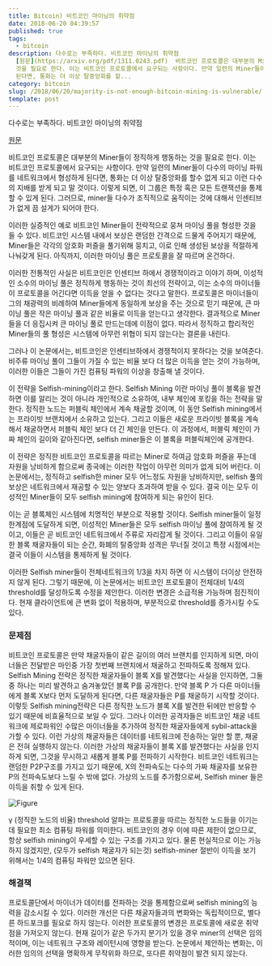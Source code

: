 ```yaml
---
title: Bitcoin) 비트코인 마이닝의 취약점
date: 2018-06-20 04:39:57
published: true
tags:
  - bitcoin
description: 다수로는 부족하다. 비트코인 마이닝의 취약점
  [원문](https://arxiv.org/pdf/1311.0243.pdf)  비트코인 프로토콜은 대부분의 Miner들이 정직하게 행동하는
  것을 필요로 한다. 이는 비트코인 프로토콜에서 요구되는 사항이다. 만약 일련의 Miner들이 다수의 마이닝 파워를 네트워크에서 형성하게
  된다면, 통화는 더 이상 탈중앙화를 할...
category: bitcoin
slug: /2018/06/20/majority-is-not-enough-bitcoin-mining-is-vulnerable/
template: post
---
```


다수로는 부족하다. 비트코인 마이닝의 취약점

[원문](https://arxiv.org/pdf/1311.0243.pdf)

비트코인 프로토콜은 대부분의 Miner들이 정직하게 행동하는 것을 필요로 한다. 이는 비트코인 프로토콜에서 요구되는 사항이다. 만약 일련의 Miner들이 다수의 마이닝 파워를 네트워크에서 형성하게 된다면, 통화는 더 이상 탈중앙화를 할수 없게 되고 이런 다수의 지배를 받게 되고 말 것이다. 이렇게 되면, 이 그룹은 특정 혹은 모든 트랜잭션을 통제할 수 있게 된다. 그러므로, miner들 다수가 조직적으로 움직이는 것에 대해서 인센티브가 없게 끔 설게가 되어야 한다.

이러한 실증적인 예로 비트코인 Miner들이 전략적으로 뭉쳐 마이닝 풀을 형성한 것을 들 수 있다. 비트코인 시스템 내에서 보상은 랜덤한 간격으로 드물게 주어지기 때문에, Miner들은 각각의 암호화 퍼즐을 풀기위해 뭉치고, 이로 인해 생성된 보상을 적절하게 나눠갖게 된다. 아직까지, 이러한 마이닝 풀은 프로토콜을 잘 따르며 온건하다.

이러한 전통적인 사실은 비트코인은 인센티브 하에서 경쟁적이라고 이야기 하며, 이성적인 소수의 마이닝 풀은 정직하게 행동하는 것이 최선의 전략이고, 이는 소수의 마이너들이 프로토콜을 어긴다면 이득을 얻을 수 없다는 것다고 말한다. 프로토콜은 마이너들이 그의 채광력의 비례하여 Miner들에게 동일하게 보상을 주는 것으로 믿기 때문에, 큰 마이닝 풀은 작은 마이닝 풀과 같은 비율로 이득을 얻는다고 생각한다. 결과적으로 Miner들을 더 응집시켜 큰 마이닝 풀로 만드는데에 이점이 없다. 따라서 정직하고 합리적인 Miner들의 풀 형성은 시스템에 아무런 위협이 되지 않는다는 결론을 내린다.

그러나 이 논문에서는, 비트코인은 인센티브하에서 경쟁적이지 못하다는 것을 보여준다. 비주류 마이닝 풀이 그들이 가질 수 있는 비율 보다 더 많은 이득을 얻는 것이 가능하며, 이러한 이들은 그들이 가진 컴퓨팅 파워의 이상을 창출해 낼 것이다.

이 전략을 Selfish-mining이라고 한다. Selfish Mining 이란 마이닝 풀이 블록을 발견하면 이를 알리는 것이 아니라 개인적으로 소유하여, 내부 체인에 포킹을 하는 전략을 말한다. 정직한 노드는 퍼블릭 체인에서 계속 채굴할 것이며, 이 동안 Selfish mining에서는 프라이빗 브랜치에서 소유하고 있는다. 그리고 이들은 새로운 프라이빗 블록을 계속해서 채굴하면서 퍼블릭 체인 보다 더 긴 체인을 만든다. 이 과정에서, 퍼블릭 체인이 가짜 체인의 길이와 같아진다면, selfish miner들은 이 블록을 퍼블릭체인에 공개한다.

이 전략은 정직한 비트코인 프로토콜을 따르는 Miner로 하여금 암호화 퍼즐을 푸는데 자원을 낭비하게 함으로써 종국에는 이러한 작업이 아무런 의미가 없게 되어 버린다. 이 논문에서는, 정직하고 selfish한 miner 모두 어느정도 자원을 낭비하지만, selfish 풀의 보상은 네트워크에서 재공할 수 있는 양보다 초과하여 받을 수 있다. 결국 이는 모두 이성적인 Miner들이 모두 selfish mining에 참여하게 되는 유인이 된다.

이는 곧 블록체인 시스템에 치명적인 부분으로 작용할 것이다. Selfish miner들이 일정 한계점에 도달하게 되면, 이성적인 Miner들은 모두 selfish 마이닝 풀에 참여하게 될 것이고, 이들은 곧 비트코인 네트워크에서 주류로 자리잡게 될 것이다. 그리고 이들이 유일한 블록 채굴자들이 되는 순간, 화폐의 탈중앙화 성격은 무너질 것이고 특정 시점에서는 결국 이들이 시스템을 통제하게 될 것이다.

이러한 Selfish miner들이 전체네트워크의 1/3을 차지 하면 이 시스템이 더이상 안전하지 않게 된다. 그렇기 때문에, 이 논문에서는 비트코인 프로토콜이 전체대비 1/4의 threshold를 달성하도록 수정을 제안한다. 이러한 변경은 소급적용 가능하며 점진적이다. 현재 클라이언트에 큰 변화 없이 적용하며, 부분적으로 threshold를 증가시킬 수도 있다.

### 문제점

비트코인 프로토콜은 만약 채굴자들이 같은 길이의 여러 브랜치를 인지하게 되면, 마이너들은 전달받은 마인중 가장 첫번째 브랜치에서 채굴하고 전파하도록 정해져 있다. Selfish Mining 전략은 정직한 채굴자들이 블록 X를 발견했다는 사실을 인지하면, 그둘 중 하나는 미리 발견하고 숨겨놓았던 블록 P를 공개한다. 만약 블록 P 가 다른 마이너들에게 블록 X보다 먼저 도달하게 된다면, 다른 채굴자들은 P를 채굴하기 시작할 것이다. 이렇듯 Selfish mining전략은 다른 정직한 노드가 블록 X를 발견한 뒤에만 반응할 수 있기 때문에 비효율적으로 보일 수 있다. 그러나 이러한 공격자들은 비트코인 채굴 네트워크에 제로파워인 수많은 마이너들을 추가하여 정직한 채굴자들에게 sybil-attack을 가할 수 있다. 이런 가상의 채굴자들은 데이터를 네트워크에 전송하는 일만 할 뿐, 채굴은 전혀 실행하지 않는다. 이러한 가상의 채굴자들이 블록 X를 발견했다는 사실을 인지하게 되면, 그것을 무시하고 새롭게 블록 P를 전파하기 시작한다. 비트코인 네트워크는 랜덤한 P2P구조를 가지고 있기 때문에, X의 전파속도는 다수의 가짜 채굴자를 보유한 P의 전파속도보다 느릴 수 밖에 없다. 가상의 노드를 추가함으로써, Selfish miner 들은 이득을 취할 수 있게 된다.

![Figure](../images/selfish-mining-threshold.png)

γ (정직한 노드의 비율) threshold 알파는 프로토콜을 따르는 정직한 노드들을 이기는데 필요한 최소 컴퓨팅 파워를 의미한다. 비트코인의 경우 이에 따른 제한이 없으므로, 항상 selfish mining이 우세할 수 있는 구조를 가지고 있다. 물론 현실적으로 이는 가능하지 않겠지만, (모두가 selfish 채굴자가 되는것) selfish-miner 절반이 이득을 보기 위해서는 1/4의 컴퓨팅 파워만 있으면 된다.

### 해결책

프로토콜단에서 마이너가 데이터를 전파하는 것을 통제함으로써 selfish mining의 능력을 감소시킬 수 있다. 이러한 개선은 다른 채굴자들과의 변화와는 독립적이므로, 별다른 하드포크를 필요로 하지 않는다. 이러한 프로토콜의 변경은 프로토콜에 새로운 취약점을 가져오지 않는다. 현재 길이가 같은 두가지 분기가 있을 경우 miner의 선택은 임의적이며, 이는 네트워크 구조와 레이턴시에 영향을 받는다. 논문에서 제안하는 변화는, 이러한 임의의 선택을 명확하게 무작위화 하므로, 또다른 취약점이 발견 되지 않는다.
